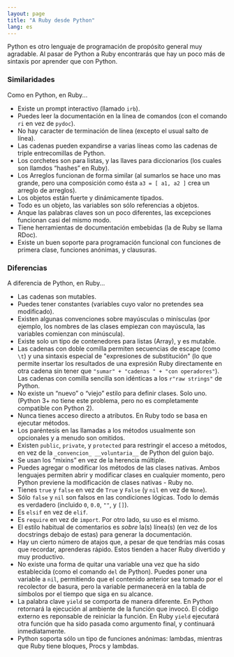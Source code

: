 ```yaml
---
layout: page
title: "A Ruby desde Python"
lang: es
---
```


Python es otro lenguaje de programación de propósito general
muy agradable. Al pasar de Python a Ruby encontrarás que hay un poco
más de sintaxis por aprender que con Python.

### Similaridades

Como en Python, en Ruby...

* Existe un prompt interactivo (llamado `irb`).
* Puedes leer la documentación en la línea de comandos (con el
comando `ri` en vez de `pydoc`).
* No hay caracter de terminación de línea (excepto el usual
salto de línea).
* Las cadenas pueden expandirse a varias líneas como las cadenas
 de triple entrecomillas de Python.
* Los corchetes son para listas, y las llaves para diccionarios
  (los cuales son llamdos “hashes” en Ruby).
* Los Arreglos funcionan de forma similar (al sumarlos se hace uno
 mas grande, pero una composición como ésta
 `a3 = [ a1, a2 ]` crea un arreglo de arreglos).
* Los objetos están fuerte y dinámicamente tipados.
* Todo es un objeto, las variables son sólo referencias a objetos.
* Anque las palabras claves son un poco diferentes, las excepciones
  funcionan casi del mismo modo.
* Tiene herramientas de documentación embebidas (la de Ruby se llama
  RDoc).
* Existe un buen soporte para programación funcional con
 funciones de primera clase, funciones anónimas, y clausuras.

### Diferencias

A diferencia de Python, en Ruby...

* Las cadenas son mutables.
* Puedes tener constantes (variables cuyo valor no pretendes sea modificado).
* Existen algunas convenciones sobre mayúsculas o minísculas (por ejemplo, los
  nombres de las clases empiezan con mayúscula, las variables comienzan con
  minúscula).
* Existe solo un tipo de contenedores para listas (Array), y es mutable.
* Las cadenas con doble comilla permiten secuencias de escape (como `\t`)
  y una sintaxis especial de "expresiones de substitución" (lo que permite
  insertar los resultados de una expresión Ruby directamente en otra cadena
  sin tener que `"sumar" + "cadenas " + "con operadores"`). Las cadenas
  con comilla sencilla son idénticas a los `r"raw strings"` de Python.
* No existe un “nuevo” o “viejo” estilo para definir clases. Solo uno.
  (Python 3+ no tiene este problema, pero no es completamente compatible
  con Python 2).
* Nunca tienes acceso directo a atributos. En Ruby todo se basa en ejecutar
  métodos.
* Los paréntesis en las llamadas a los métodos usualmente son opcionales
  y a menudo son omitidos.
* Existen `public`, `private`, y `protected` para restringir el acceso a
  métodos, en vez de la `_convencion_ __voluntaria__` de Python del
  guion bajo.
* Se usan los “mixins” en vez de la herencia múltiple.
* Puedes agregar o modificar los métodos de las clases nativas. Ambos
  lenguajes permiten abrir y modificar clases en cualquier momento, pero
  Python previene la modificación de clases nativas - Ruby no.
* Tienes `true` y `false` en vez de `True` y `False` (y `nil`
  en vez de `None`).
* Sólo `false` y `nil` son falsos en las condiciones lógicas. Todo lo demás
  es verdadero (incluido `0`, `0.0`, `""`, y `[]`).
* Es `elsif` en vez de `elif`.
* Es `require` en vez de `import`. Por otro lado, su uso es el mismo.
* El estilo habitual de comentarios es *sobre* la(s) línea(s)
  (en vez de los docstrings debajo de estas) para generar la documentación.
* Hay un cierto número de atajos que, a pesar de que tendrías más cosas
  que recordar, aprenderas rápido. Estos tienden a hacer Ruby divertido y
  muy productivo.
* No existe una forma de quitar una variable una vez que ha sido establecida
  (como el comando `del` de Python). Puedes poner una variable a `nil`,
  permitiendo que el contenido anterior sea tomado por el recolector de basura,
  pero la variable permanecerá en la tabla de símbolos por el tiempo que
  siga en su alcance.
* La palabra clave `yield` se comporta de manera diferente. En Python
  retornará la ejecución al ambiente de la función que invocó.
  El código externo es reponsable de reiniciar la función. En Ruby `yield`
  ejecutará otra función que ha sido pasada como argumento final, y
  continuará inmediatamente.
* Python soporta sólo un tipo de funciones anónimas: lambdas, mientras que
  Ruby tiene bloques, Procs y lambdas.
